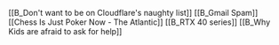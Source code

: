 [[B_Don't want to be on Cloudflare's naughty list]]
[[B_Gmail Spam]]
[[Chess Is Just Poker Now - The Atlantic]]
[[B_RTX 40 series]]
[[B_Why Kids are afraid to ask for help]]